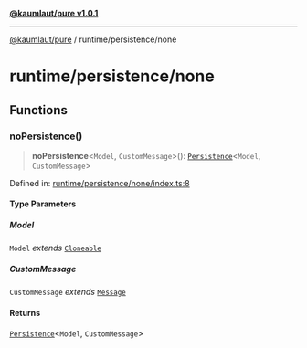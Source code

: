[**@kaumlaut/pure v1.0.1**](../../README.md)

***

[@kaumlaut/pure](../../README.md) / runtime/persistence/none

# runtime/persistence/none

## Functions

### noPersistence()

> **noPersistence**\<`Model`, `CustomMessage`\>(): [`Persistence`](../persistence.md#persistence)\<`Model`, `CustomMessage`\>

Defined in: [runtime/persistence/none/index.ts:8](https://github.com/maxkaemmerer/pure/blob/a9d35cde0f6afffc8f713217b8ba652e52e4f632/src/runtime/persistence/none/index.ts#L8)

#### Type Parameters

##### Model

`Model` *extends* [`Cloneable`](../../clone.md#cloneable)

##### CustomMessage

`CustomMessage` *extends* [`Message`](../../runtime.md#message)

#### Returns

[`Persistence`](../persistence.md#persistence)\<`Model`, `CustomMessage`\>
